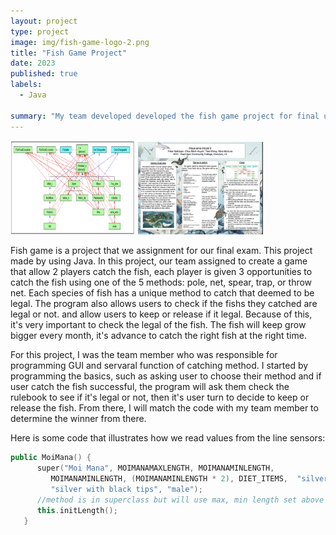 ```yaml
---
layout: project
type: project
image: img/fish-game-logo-2.png
title: "Fish Game Project"
date: 2023
published: true
labels:
  - Java

summary: "My team developed developed the fish game project for final using Java."
---
```


<div class="text-center p-4">
  <img width="200px"  height = "150.91px" src="../img/fish-game-map.png" class="img-thumbnail" >
  <img width="200px" src="../img/fish-game-poster.png" class="img-thumbnail" >
</div>

Fish game is a project that we assignment for our final exam. This project made by using Java. In this project, our team assigned to create a game that allow 2 players catch the fish, each player is given 3 opportunities to catch the fish using one of the 5 methods: pole, net, spear, trap, or throw net. Each species of fish has a unique method to catch that deemed to be legal. The program also allows users to check if the fishs they catched are legal or not. and allow users to keep or release if it legal. Because of this, it's very important to check the legal of the fish. The fish will keep grow bigger every month, it's advance to catch the right fish at the right time.

For this project, I was the team member who was responsible for programming GUI and servaral function of catching method.  I started by programming the basics, such as asking user to choose their method and if user catch the fish successful, the program will ask them check the rulebook to see if it's legal or not, then it's user turn to decide to keep or release the fish.  From there, I will match the code with my team member to determine the winner from there. 

Here is some code that illustrates how we read values from the line sensors:

```cpp
public MoiMana() {
      super("Moi Mana", MOIMANAMAXLENGTH, MOIMANAMINLENGTH, 
         MOIMANAMINLENGTH, (MOIMANAMINLENGTH * 2), DIET_ITEMS,  "silver", 
         "silver with black tips", "male"); 
      //method is in superclass but will use max, min length set above
      this.initLength();  
   }

```
